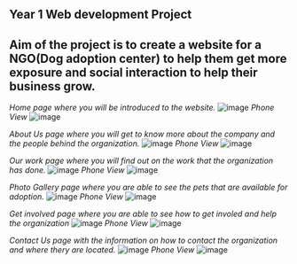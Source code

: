 Year 1 Web development Project
------------------------------
Aim of the project is to create a website for a NGO(Dog adoption center) to help them get more exposure and social interaction to help their business grow.
------------------------------
*Home page where you will be introduced to the website.*
![image](https://github.com/Tobyrams/RescueARescue/assets/87528122/a295c779-da56-4b72-97de-ad19704a6388)
*Phone View*
![image](https://github.com/Tobyrams/RescueARescue/assets/87528122/f3022243-e385-4ccb-94d8-574169690cb3)


*About Us page where you will get to know more about the company and the people behind the organization.*
![image](https://github.com/Tobyrams/RescueARescue/assets/87528122/f09b5199-284a-40e0-93c2-0a1d88171f09)
*Phone View*
![image](https://github.com/Tobyrams/RescueARescue/assets/87528122/fc71aeb5-e72a-43ce-972c-782e7b424354)


*Our work page where you will find out on the work that the organization has done.*
![image](https://github.com/Tobyrams/RescueARescue/assets/87528122/68f65efa-5f33-4c79-9f1c-584c2146aaac)
*Phone View*
![image](https://github.com/Tobyrams/RescueARescue/assets/87528122/5c7e25b0-2772-4ed0-aeb5-78c92e7f50cb)


*Photo Gallery page where you are able to see the pets that are available for adoption.*
![image](https://github.com/Tobyrams/RescueARescue/assets/87528122/900197dd-e558-40df-95fd-4c4b2b47adf5)
*Phone View*
![image](https://github.com/Tobyrams/RescueARescue/assets/87528122/1e4e67cc-7373-47d5-96f5-32712079b57e)


*Get involved page where you are able to see how to get involed and help the organization*
![image](https://github.com/Tobyrams/RescueARescue/assets/87528122/e0caeed6-e40e-42d0-aa72-a3f9a5188ab3)
*Phone View*
![image](https://github.com/Tobyrams/RescueARescue/assets/87528122/15abeebd-d5be-4e85-b3ac-a80b220b914f)


*Contact Us page with the information on how to contact the organization and where thery are located.*
![image](https://github.com/Tobyrams/RescueARescue/assets/87528122/3112aa7a-38cb-451e-9ff4-cecf08f67f47)
*Phone View*
![image](https://github.com/Tobyrams/RescueARescue/assets/87528122/e09bf162-f748-46f7-9367-bb7c361d618d)

